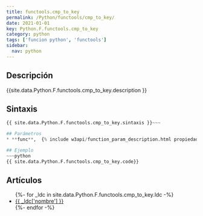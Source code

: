 ```yaml
---
title: functools.cmp_to_key
permalink: /Python/functools/cmp_to_key/
date: 2021-01-01
key: Python.F.functools.cmp_to_key
category: python
tags: ['funcion python', 'functools']
sidebar: 
  nav: python
---
```


## Descripción
{{site.data.Python.F.functools.cmp_to_key.description }}

## Sintaxis
~~~python
{{ site.data.Python.F.functools.cmp_to_key.sintaxis }}~~~

## Parámetros
* **func**,  {% include w3api/function_param_description.html propiedad=site.data.Python.F.functools.cmp_to_key valor="func" %}

## Ejemplo
~~~python
{{ site.data.Python.F.functools.cmp_to_key.code}}
~~~

## Artículos
<ul>
{%- for _ldc in site.data.Python.F.functools.cmp_to_key.ldc -%}
   <li>
       <a href="{{_ldc['url'] }}">{{ _ldc['nombre'] }}</a>
   </li>
{%- endfor -%}
</ul>
